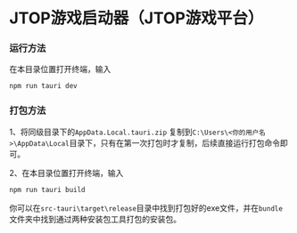 # **JTOP游戏启动器（JTOP游戏平台）**

### 运行方法

在本目录位置打开终端，输入

```bash
npm run tauri dev
```

### 打包方法

1、将同级目录下的`AppData.Local.tauri.zip` 复制到`C:\Users\<你的用户名>\AppData\Local`目录下，只有在第一次打包时才复制，后续直接运行打包命令即可。

2、在本目录位置打开终端，输入

```bash
npm run tauri build
```

你可以在`src-tauri\target\release`目录中找到打包好的exe文件，并在`bundle`文件夹中找到通过两种安装包工具打包的安装包。

